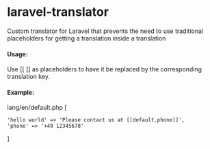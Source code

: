 # laravel-translator
Custom translator for Laravel that prevents the need to use traditional placeholders for getting a translation inside a translation

#### Usage:
Use [[ ]] as placeholders to have it be replaced by the corresponding translation key.

#### Example:

lang/en/default.php
[

    'hello world' => 'Please contact us at [[default.phone]]',
    'phone' => '+49 12345678'
    
]